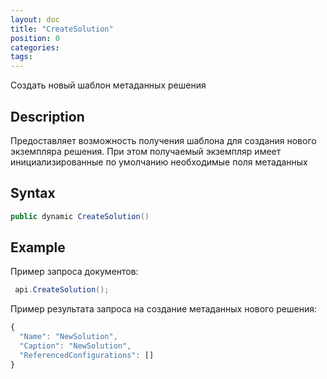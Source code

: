 ```yaml
---
layout: doc
title: "CreateSolution"
position: 0
categories: 
tags:
---
```


Создать новый шаблон метаданных решения

## Description
Предоставляет возможность получения шаблона для создания нового экземпляра решения.
При этом получаемый экземпляр имеет инициализированные по умолчанию необходимые поля метаданных

## Syntax
```csharp
public dynamic CreateSolution()
```

## Example

Пример запроса документов:

```csharp
 api.CreateSolution();
```

Пример результата запроса на создание метаданных нового решения:

```js
{
  "Name": "NewSolution",
  "Caption": "NewSolution",
  "ReferencedConfigurations": []
}
```
